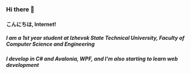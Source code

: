 ### Hi there 👋


#### こんにちは, Internet!

##### I am a 1st year student at Izhevsk State Technical University, Faculty of Computer Science and Engineering

##### I develop in C# and Avalonia, WPF, and I'm also starting to learn web development
